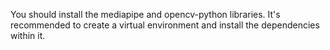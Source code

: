 You should install the mediapipe and opencv-python libraries.
It's recommended to create a virtual environment and install the dependencies within it.
